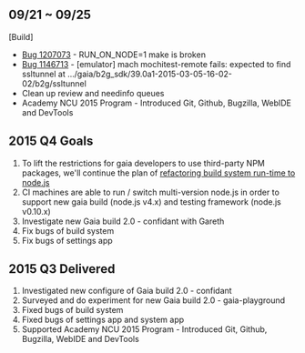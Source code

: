 ## 09/21 ~ 09/25
[Build]
* [Bug 1207073](http://bugzil.la/1207073) - RUN_ON_NODE=1 make is broken
* [Bug 1146713](http://bugzil.la/1146713) - [emulator] mach mochitest-remote fails: expected to find ssltunnel at .../gaia/b2g_sdk/39.0a1-2015-03-05-16-02-02/b2g/ssltunnel
* Clean up review and needinfo queues
* Academy NCU 2015 Program - Introduced Git, Github, Bugzilla, WebIDE and DevTools

## 2015 Q4 Goals
1. To lift the restrictions for gaia developers to use third-party NPM packages, we'll continue the plan of [refactoring build system run-time to node.js](https://wiki.mozilla.org/Gaia/Build/RefactoringToNodejs)
2. CI machines are able to run / switch multi-version node.js in order to support new gaia build (node.js v4.x) and testing framework (node.js v0.10.x)
3. Investigate new Gaia build 2.0 - confidant with Gareth
4. Fix bugs of build system
5. Fix bugs of settings app

## 2015 Q3 Delivered
1. Investigated new configure of Gaia build 2.0 - confidant
2. Surveyed and do experiment for new Gaia build 2.0 - gaia-playground
3. Fixed bugs of build system
4. Fixed bugs of settings app and system app
5. Supported Academy NCU 2015 Program - Introduced Git, Github, Bugzilla, WebIDE and DevTools
